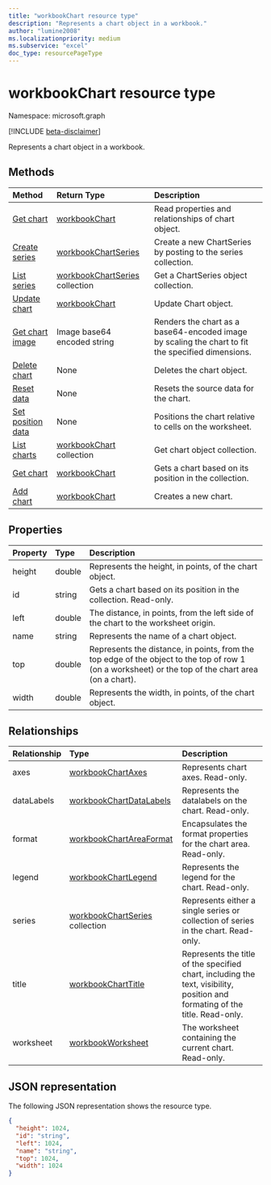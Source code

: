 ```yaml
---
title: "workbookChart resource type"
description: "Represents a chart object in a workbook."
author: "lumine2008"
ms.localizationpriority: medium
ms.subservice: "excel"
doc_type: resourcePageType
---
```


# workbookChart resource type

Namespace: microsoft.graph

[!INCLUDE [beta-disclaimer](../../includes/beta-disclaimer.md)]

Represents a chart object in a workbook.


## Methods

| Method		   | Return Type	|Description|
|:---------------|:--------|:----------|
|[Get chart](../api/chart-get.md) | [workbookChart](workbookchart.md) |Read properties and relationships of chart object.|
|[Create series](../api/chart-post-series.md) |[workbookChartSeries](workbookchartseries.md)| Create a new ChartSeries by posting to the series collection.|
|[List series](../api/chart-list-series.md) |[workbookChartSeries](workbookchartseries.md) collection| Get a ChartSeries object collection.|
|[Update chart](../api/chart-update.md) | [workbookChart](workbookchart.md)	|Update Chart object. |
|[Get chart image](../api/chart-image.md)|Image base64 encoded string|Renders the chart as a base64-encoded image by scaling the chart to fit the specified dimensions.|
|[Delete chart](../api/chart-delete.md)|None|Deletes the chart object.|
|[Reset data](../api/chart-setdata.md)|None|Resets the source data for the chart.|
|[Set position data](../api/chart-setposition.md)|None|Positions the chart relative to cells on the worksheet.|
|[List charts](../api/chart-list.md) | [workbookChart](workbookchart.md) collection |Get chart object collection. |
|[Get chart](../api/chartcollection-itemat.md)|[workbookChart](workbookchart.md)|Gets a chart based on its position in the collection.|
|[Add chart](../api/chartcollection-add.md)|[workbookChart](workbookchart.md)|Creates a new chart.|

## Properties
| Property	   | Type	|Description|
|:---------------|:--------|:----------|
|height|double|Represents the height, in points, of the chart object.|
|id|string|Gets a chart based on its position in the collection. Read-only.|
|left|double|The distance, in points, from the left side of the chart to the worksheet origin.|
|name|string|Represents the name of a chart object.|
|top|double|Represents the distance, in points, from the top edge of the object to the top of row 1 (on a worksheet) or the top of the chart area (on a chart).|
|width|double|Represents the width, in points, of the chart object.|

## Relationships
| Relationship | Type	|Description|
|:---------------|:--------|:----------|
|axes|[workbookChartAxes](workbookchartaxes.md)|Represents chart axes. Read-only.|
|dataLabels|[workbookChartDataLabels](workbookchartdatalabels.md)|Represents the datalabels on the chart. Read-only.|
|format|[workbookChartAreaFormat](workbookchartareaformat.md)|Encapsulates the format properties for the chart area. Read-only.|
|legend|[workbookChartLegend](workbookchartlegend.md)|Represents the legend for the chart. Read-only.|
|series|[workbookChartSeries](workbookchartseries.md) collection|Represents either a single series or collection of series in the chart. Read-only.|
|title|[workbookChartTitle](workbookcharttitle.md)|Represents the title of the specified chart, including the text, visibility, position and formating of the title. Read-only.|
|worksheet|[workbookWorksheet](workbookworksheet.md)|The worksheet containing the current chart. Read-only.|

## JSON representation

The following JSON representation shows the resource type.

<!-- {
  "blockType": "resource",
  "optionalProperties": [],
  "keyProperty": "id",
  "baseType": "microsoft.graph.entity",
  "@odata.type": "microsoft.graph.workbookChart"
}-->

```json
{
  "height": 1024,
  "id": "string",
  "left": 1024,
  "name": "string",
  "top": 1024,
  "width": 1024
}

```

<!-- uuid: 8fcb5dbc-d5aa-4681-8e31-b001d5168d79
2015-10-25 14:57:30 UTC -->
<!--
{
  "type": "#page.annotation",
  "description": "workbookChart resource",
  "keywords": "",
  "section": "documentation",
  "tocPath": "",
  "suppressions": []
}
-->


